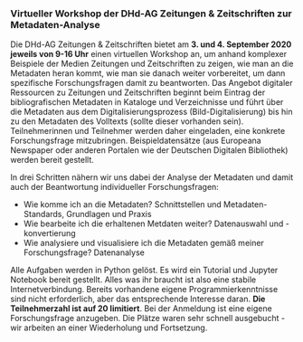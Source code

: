 ### Virtueller Workshop der DHd-AG Zeitungen & Zeitschriften zur Metadaten-Analyse

Die DHd-AG Zeitungen & Zeitschriften bietet am **3. und 4. September 2020 jeweils von 9-16 Uhr** einen virtuellen Workshop an, um anhand komplexer Beispiele der Medien Zeitungen und Zeitschriften zu zeigen, wie man an die Metadaten heran kommt, wie man sie danach weiter vorbereitet, um dann spezifische Forschungsfragen damit zu beantworten. Das Angebot digitaler Ressourcen zu Zeitungen und Zeitschriften beginnt beim Eintrag der bibliografischen Metadaten in Kataloge und Verzeichnisse und führt über die Metadaten aus dem Digitalisierungsprozess (Bild-Digitalisierung) bis hin zu den Metadaten des Volltexts (sollte dieser vorhanden sein). Teilnehmerinnen und Teilnehmer werden daher eingeladen, eine konkrete Forschungsfrage mitzubringen. Beispieldatensätze (aus Europeana Newspaper oder anderen Portalen wie der Deutschen Digitalen Bibliothek) werden bereit gestellt.

In drei Schritten nähern wir uns dabei der Analyse der Metadaten und damit auch der Beantwortung individueller Forschungsfragen:
* Wie komme ich an die Metadaten? Schnittstellen und Metadaten-Standards, Grundlagen und Praxis
* Wie bearbeite ich die erhaltenen Metdaten weiter? Datenauswahl und -konvertierung
* Wie analysiere und visualisiere ich die Metadaten gemäß meiner Forschungsfrage? Datenanalyse

Alle Aufgaben werden in Python gelöst. Es wird ein Tutorial und Jupyter Notebook bereit gestellt. Alles was ihr braucht ist also eine stabile Internetverbindung. Bereits vorhandene eigene Programmierkenntnisse sind nicht erforderlich, aber das entsprechende Interesse daran. **Die Teilnehmerzahl ist auf 20 limitiert**. Bei der Anmeldung ist eine eigene Forschungsfrage anzugeben. Die Plätze waren sehr schnell ausgebucht - wir arbeiten an einer Wiederholung und Fortsetzung.


